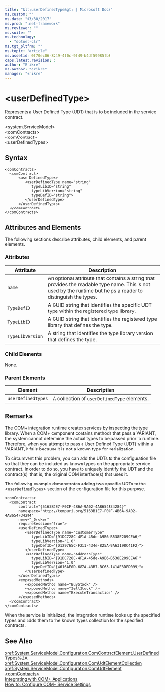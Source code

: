 ```yaml
---
title: "&lt;userDefinedType&gt; | Microsoft Docs"
ms.custom: ""
ms.date: "03/30/2017"
ms.prod: ".net-framework"
ms.reviewer: ""
ms.suite: ""
ms.technology: 
  - "dotnet-clr"
ms.tgt_pltfrm: ""
ms.topic: "article"
ms.assetid: 0f70ec06-8249-4f0c-9f49-b4df59985fb8
caps.latest.revision: 5
author: "Erikre"
ms.author: "erikre"
manager: "erikre"
---
```

# &lt;userDefinedType&gt;
Represents a User Defined Type (UDT) that is to be included in the service contract.  
  
 \<system.ServiceModel>  
\<comContracts>  
\<comContract>  
\<userDefinedTypes>  
  
## Syntax  
  
```  
<comContracts>  
  <comContract>  
      <userDefinedTypes>  
         <userDefinedType name="string"  
            typeLibID="string"  
            typeLibVersion="string"  
            typeDefID="string">  
         </userDefinedType>  
      </userDefinedTypes>  
  </comContract>  
</comContracts>  
```  
  
## Attributes and Elements  
 The following sections describe attributes, child elements, and parent elements.  
  
### Attributes  
  
|Attribute|Description|  
|---------------|-----------------|  
|`name`|An optional attribute that contains a string that provides the readable type name. This is not used by the runtime but helps a reader to distinguish the types.|  
|`TypeDefID`|A GUID string that identifies the specific UDT type within the registered type library.|  
|`TypeLibID`|A GUID string that identifies the registered type library that defines the type.|  
|`TypeLibVersion`|A string that identifies the type library version that defines the type.|  
  
### Child Elements  
 None.  
  
### Parent Elements  
  
|Element|Description|  
|-------------|-----------------|  
|`userDefinedTypes`|A collection of `userDefinedType` elements.|  
  
## Remarks  
 The COM+ integration runtime creates services by inspecting the type library. When a COM+ component contains methods that pass a VARIANT, the system cannot determine the actual types to be passed prior to runtime. Therefore, when you attempt to pass a User Defined Type (UDT) within a VARIANT, it fails because it is not a known type for serialization.  
  
 To circumvent this problem, you can add the UDTs to the configuration file so that they can be included as known types on the appropriate service contract. In order to do so, you have to uniquely identify the UDT and the contract(s), that is, the original COM interface(s) that uses it.  
  
 The following example demonstrates adding two specific UDTs to the <`userDefinedTypes`> section of the configuration file for this purpose.  
  
```  
<comContracts>  
  <comContract  
      contract="{5163B1E7-F0CF-4B6A-9A02-4AB654F34284}"  
      namespace="http://tempuri.org/5163B1E7-F0CF-4B6A-9A02-4AB654F34284"  
      name="_Broker"  
      requireSession="true">  
      <userDefinedTypes>  
         <userDefinedType name="CustomerType"  
            typeLibID="{91DC728C-4F1A-45de-A9B6-B538E209CEA6}"  
            typeLibVersion="1.0"  
            typeDefID="{D129765C-F211-434e-825A-9A63198C41F2}">  
         </userDefinedType>  
         <userDefinedType name="AddressType"  
            typeLibID="{91DC728C-4F1A-45de-A9B6-B538E209CEA6}"  
            typeLibVersion="1.0"  
            typeDefID="{4616AE0D-687A-43B7-BC63-141AE3DFD099}">  
         </userDefinedType>  
      </userDefinedTypes>  
      <exposedMethods>  
         <exposedMethod name="BuyStock" />  
         <exposedMethod name="SellStock" />  
         <exposedMethod name="ExecuteTransaction" />  
      </exposedMethods>  
  </comContract>  
</comContracts>  
```  
  
 When the service is initialized, the integration runtime looks up the specified types and adds them to the known types collection for the specified contracts.  
  
## See Also  
 <xref:System.ServiceModel.Configuration.ComContractElement.UserDefinedTypes%2A>   
 <xref:System.ServiceModel.Configuration.ComUdtElementCollection>   
 <xref:System.ServiceModel.Configuration.ComUdtElement>   
 [\<comContracts>](../../../../../docs/framework/configure-apps/file-schema/wcf/comcontracts.md)   
 [Integrating with COM+ Applications](../../../../../docs/framework/wcf/feature-details/integrating-with-com-plus-applications.md)   
 [How to: Configure COM+ Service Settings](../../../../../docs/framework/wcf/feature-details/how-to-configure-com-service-settings.md)
